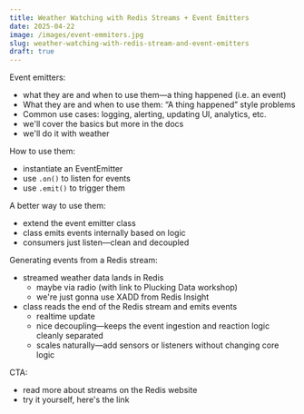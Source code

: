 ```yaml
---
title: Weather Watching with Redis Streams + Event Emitters
date: 2025-04-22
image: /images/event-emmiters.jpg
slug: weather-watching-with-redis-stream-and-event-emitters
draft: true
---
```


Event emitters:

- what they are and when to use them—a thing happened (i.e. an event)
- What they are and when to use them: “A thing happened” style problems
- Common use cases: logging, alerting, updating UI, analytics, etc.
- we'll cover the basics but more in the docs
- we'll do it with weather

How to use them:

- instantiate an EventEmitter
- use `.on()` to listen for events
- use `.emit()` to trigger them

A better way to use them:

- extend the event emitter class
- class emits events internally based on logic
- consumers just listen—clean and decoupled

Generating events from a Redis stream:

- streamed weather data lands in Redis
  - maybe via radio (with link to Plucking Data workshop)
  - we're just gonna use XADD from Redis Insight
- class reads the end of the Redis stream and emits events
  - realtime update
  - nice decoupling—keeps the event ingestion and reaction logic cleanly separated
  - scales naturally—add sensors or listeners without changing core logic

CTA:

- read more about streams on the Redis website
- try it yourself, here's the link
